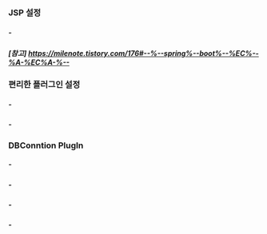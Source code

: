 ### JSP 설정
##### - 
##### [참고] https://milenote.tistory.com/176#--%--spring%--boot%--%EC%--%A-%EC%A-%--

### 편리한 플러그인 설정
##### - 
##### -

### DBConntion PlugIn
##### - 
##### - 





###
##### - 
##### - 






